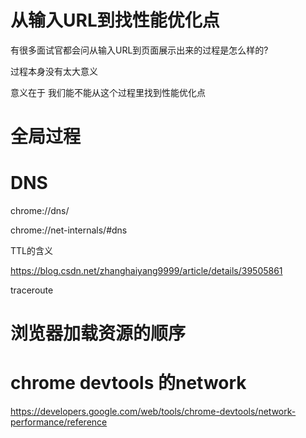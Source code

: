 # 从输入URL到找性能优化点

有很多面试官都会问从输入URL到页面展示出来的过程是怎么样的?

过程本身没有太大意义

意义在于 我们能不能从这个过程里找到性能优化点

# 全局过程

# DNS

chrome://dns/

chrome://net-internals/#dns

TTL的含义

https://blog.csdn.net/zhanghaiyang9999/article/details/39505861

traceroute

# 浏览器加载资源的顺序

# chrome devtools 的network

https://developers.google.com/web/tools/chrome-devtools/network-performance/reference